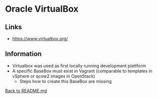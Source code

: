 # Oracle VirtualBox

## Links
* https://www.virtualbox.org/

## Information
* Virtualbox was used as first locally running development plattform
* A specific BaseBox must exist in Vagrant (comparable to templates in vSphere or qcow2 images in OpenStack)
    * Steps how to create this BaseBox are missing

[Back to README.md](../../README.md)
